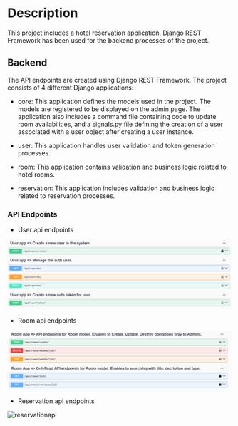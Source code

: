 # Description

This project includes a hotel reservation application. Django REST Framework has been used for the backend processes of the project.

## Backend

The API endpoints are created using Django REST Framework. The project consists of 4 different Django applications:

* core: This application defines the models used in the project. The models are registered to be displayed on the admin page. The application also includes a command file containing code to update room availabilities, and a signals.py file defining the creation of a user associated with a user object after creating a user instance.

* user: This application handles user validation and token generation processes.

* room: This application contains validation and business logic related to hotel rooms.

* reservation: This application includes validation and business logic related to reservation processes.

### API Endpoints

* User api endpoints
  
![userapi](project_images/user_api_endpoints.png)

* Room api endpoints

![roomapi](project_images/room_api_endpoints.png)

* Reservation api endpoints

![reservationapi](project_images/reservations_api_endpoints.png)
